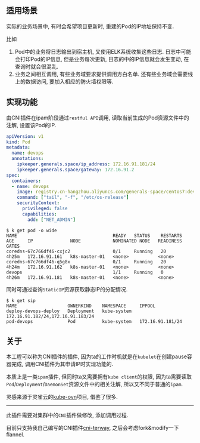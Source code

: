 ## 适用场景

实际的业务场景中, 有时会希望项目更新时, 重建的Pod的IP地址保持不变. 

比如

1. Pod中的业务将日志输出到宿主机, 又使用ELK系统收集这些日志. 日志中可能会打印Pod的IP信息, 但是业务每次更新, 日志的中的IP信息就会发生变动, 在查询时就会很混乱.
2. 业务之间相互调用, 有些业务域要求提供调用方白名单. 还有些业务域会需要线上的数据访问, 要加入相应的防火墙权限等.

## 实现功能

由CNI插件在ipam阶段通过`restful API`调用, 读取当前生成的Pod资源文件中的注解, 设置该Pod的IP.

```yaml
apiVersion: v1
kind: Pod
metadata:
  name: devops
  annotations:
    ipkeeper.generals.space/ip_address: 172.16.91.181/24
    ipkeeper.generals.space/gateway: 172.16.91.2
spec:
  containers:
  - name: devops
    image: registry.cn-hangzhou.aliyuncs.com/generals-space/centos7:devops
    command: ["tail", "-f", "/etc/os-release"]
    securityContext:
      privileged: false
      capabilities:
        add: ["NET_ADMIN"]
```

```console
$ k get pod -o wide
NAME                                    READY   STATUS    RESTARTS   AGE     IP              NODE            NOMINATED NODE   READINESS GATES
coredns-67c766df46-cxjc2                0/1     Running   20         4h25m   172.16.91.161   k8s-master-01   <none>           <none>
coredns-67c766df46-q5g8x                0/1     Running   20         4h24m   172.16.91.162   k8s-master-01   <none>           <none>
devops                                  1/1     Running   0          4h26m   172.16.91.181   k8s-master-01   <none>           <none>
```

同时可通过查询`StaticIP`资源获取静态IP的分配情况.

```console
$ k get sip
NAME                   OWNERKIND    NAMESPACE     IPPOOL
deploy-devops-deploy   Deployment   kube-system   172.16.91.182/24,172.16.91.183/24
pod-devops             Pod          kube-system   172.16.91.181/24
```

## 关于

本工程可以称为CNI插件的插件, 因为ta的工作时机就是在`kubelet`在创建pause容器完成, 调用CNI插件为其申请IP时实现功能的. 

本质上是一类`ipam`插件, 但同时ta又需要拥有`kube client`的权限, 因为ta需要读取`Pod`/`Deployment`/`DaemonSet`资源文件中的相关注解, 所以又不同于普通的`ipam`.

灵感来源于灵雀云的[kube-ovn](https://github.com/alauda/kube-ovn)项目, 借鉴了很多.

------

此插件需要对集群中的`CNI`插件做修改, 添加调用过程. 

目前只支持我自己编写的CNI插件[cni-terway](https://github.com/generals-space/cni-terway), 之后会考虑fork&modify一下flannel.
